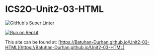 # ICS2O-Unit2-03-HTML
[![GitHub's Super Linter](https://github.com/Batuhan-Durhan/Unit2-03-HTML/workflows/GitHub's%20Super%20Linter/badge.svg)](https://github.com/Batuhan-Durhan/Unit2-03-HTML/actions)



[![Run on Repl.it](https://repl.it/badge/github/Batuhan-Durhan/Unit2-03-HTML)](https://repl.it/github/Batuhan-Durhan/Unit2-03-HTML)

This site can be found at: [https://Batuhan-Durhan.github.io/Unit2-03-HTML](https://Batuhan-Durhan.github.io/Unit2-03-HTML)
